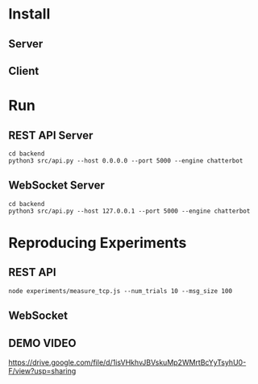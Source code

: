 # Install

## Server

## Client

# Run

## REST API Server

```
cd backend
python3 src/api.py --host 0.0.0.0 --port 5000 --engine chatterbot
```

## WebSocket Server

```
cd backend
python3 src/api.py --host 127.0.0.1 --port 5000 --engine chatterbot
```

# Reproducing Experiments

## REST API

```
node experiments/measure_tcp.js --num_trials 10 --msg_size 100
```

## WebSocket


## DEMO VIDEO

https://drive.google.com/file/d/1isVHkhvJBVskuMp2WMrtBcYyTsyhU0-F/view?usp=sharing
